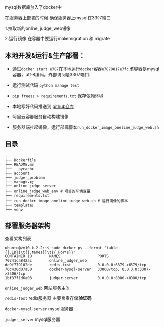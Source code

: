 mysql数据库放入了docker中

在服务器上部署的时候
确保服务器上mysql在3307端口

1.拉取新的online_judge_web镜像

2.运行镜像 在容器中要运行makemigration 和 migrate


## 本地开发&运行&生产部署：

- 通过`docker start e787`在本地运行`docker`容器`e7870817e7fc`.该容器是mysql容器，utf-8编码。外部访问是3307端口.

- 运行测试代码 `python manage test`

- `pip freeze > requirements.txt` 保存依赖环境

- 本地写好代码推送到 [github仓库](https://github.com/sundyloveme/OnlineJudgerSystem)

- 阿里云容器服务自动构建镜像

- 服务器端拉起镜像，运行部署脚本`run_docker_image_oneline_judge_web.sh`

## 目录
```
.
├── Dockerfile
├── README.md
├── __pycache__
├── account
├── judger_problem
├── manage.py
├── online_judge_server
├── online_judge_web_env # 项目的环境变量
├── requirements.txt
├── run_docker_image_oneline_judge_web.sh # 运行镜像的脚本
├── templates
└── venv
```

## 部署服务器架构
查看架构列表
```shell script
ubuntu@vm10-0-2-2:~$ sudo docker ps --format "table {{.ID}}\t{{.Names}}\t{{.Ports}}"
CONTAINER ID        NAMES                 PORTS
70241ca842ac        online_judger_web     
de9f779102de        redis-test            0.0.0.0:6379->6379/tcp
76c430d07a50        docker-mysql-server   33060/tcp, 0.0.0.0:3307->3306/tcp
1bf37f1d6a03        judger_server         0.0.0.0:8080->8080/tcp
```
`online_judger_web` 网站服务主体

`redis-test` redis服务器 主要负责存储**验证码**

`docker-mysql-server` mysql服务器

`judger_server` mysql服务器